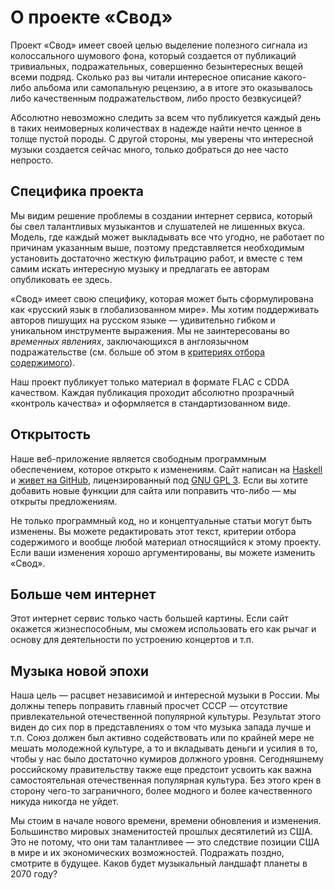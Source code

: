 # О проекте «Свод»

Проект «Свод» имеет своей целью выделение полезного сигнала из колоссального
шумового фона, который создается от публикаций тривиальных, подражательных,
совершенно безынтересных вещей всеми подряд. Сколько раз вы читали
интересное описание какого-либо альбома или самопальную рецензию, а в итоге
это оказывалось либо качественным подражательством, либо просто безвкусицей?

Абсолютно невозможно следить за всем что публикуется каждый день в таких
неимоверных количествах в надежде найти нечто ценное в толще пустой
породы. С другой стороны, мы уверены что интересной музыки создается сейчас
много, только добраться до нее часто непросто.

## Специфика проекта

Мы видим решение проблемы в создании интернет сервиса, который бы свел
талантливых музыкантов и слушателей не лишенных вкуса. Модель, где каждый
может выкладывать все что угодно, не работает по причинам указанным выше,
поэтому представляется необходимым установить достаточно жесткую фильтрацию
работ, и вместе с тем самим искать интересную музыку и предлагать ее авторам
опубликовать ее здесь.

«Свод» имеет свою специфику, которая может быть сформулирована как «русский
язык в глобализованном мире». Мы хотим поддерживать авторов пишущих на
русском языке — удивительно гибком и уникальном инструменте выражения. Мы не
заинтересованы во *временных явлениях*, заключающихся в англоязычном
подражательстве (см. больше об этом в
[критериях отбора содержимого](InfoContentR)).

Наш проект публикует только материал в формате FLAC с CDDA качеством. Каждая
публикация проходит абсолютно прозрачный «контроль качества» и оформляется в
стандартизованном виде.

## Открытость

Наше веб-приложение является свободным программным обеспечением, которое
открыто к изменениям. Сайт написан на [Haskell](https://haskell.org) и
[живет на GitHub](https://github.com/svod-music), лицензированный под
[GNU GPL 3](https://www.gnu.org/licenses/gpl-3.0.ru.html). Если вы хотите
добавить новые функции для сайта или поправить что-либо — мы открыты
предложениям.

Не только программный код, но и концептуальные статьи могут быть
изменены. Вы можете редактировать этот текст, критерии отбора содержимого и
вообще любой материал относящийся к этому проекту. Если ваши изменения
хорошо аргументированы, вы можете изменить «Свод».

## Больше чем интернет

Этот интернет сервис только часть большей картины. Если сайт окажется
жизнеспособным, мы сможем использовать его как рычаг и основу для
деятельности по устроению концертов и т.п.

## Музыка новой эпохи

Наша цель — расцвет независимой и интересной музыки в России. Мы должны
теперь поправить главный просчет СССР — отсутствие привлекательной
отечественной популярной культуры. Результат этого виден до сих пор в
представлениях о том что музыка запада лучше и т.п. Союз должен был активно
содействовать или по крайней мере не мешать молодежной культуре, а то и
вкладывать деньги и усилия в то, чтобы у нас было достаточно кумиров
должного уровня. Сегодняшнему российскому правительству также еще предстоит
усвоить как важна самостоятельная отечественная популярная культура. Без
этого крен в сторону чего-то заграничного, более модного и более
качественного никуда никогда не уйдет.

Мы стоим в начале нового времени, времени обновления и
изменения. Большинство мировых знаменитостей прошлых десятилетий из США. Это
не потому, что они там талантливее — это следствие позиции США в мире и их
экономических возможностей. Подражать поздно, смотрите в будущее. Каков
будет музыкальный ландшафт планеты в 2070 году?
